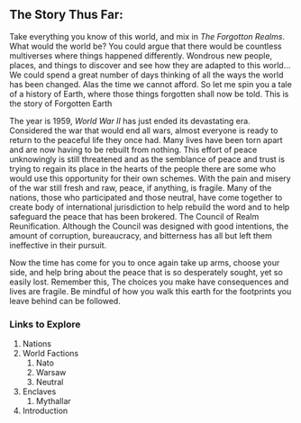 ## The Story Thus Far:
Take everything you know of this world, and mix in *The Forgotton Realms*. What would the world be? You could argue that there would be countless multiverses where things happened differently. Wondrous new people, places, and things to discover and see how they are adapted to this world... We could spend a great number of days thinking of all the ways the world has been changed. Alas the time we cannot afford. 
So let me spin you a tale of a history of Earth, where those things forgotten shall now be told. This is the story of Forgotten Earth

The year is 1959, *World War II* has just ended its devastating era. Considered the war that would end all wars, almost everyone is ready to return to the peaceful life they once had. Many lives have been torn apart and are now having to be rebuilt from nothing. This effort of peace unknowingly is still threatened and as the semblance of peace and trust is trying to regain its place in the hearts of the people there are some who would use this opportunity for their own schemes. With the pain and misery of the war still fresh and raw, peace, if anything, is fragile. Many of the nations, those who participated and those neutral, have come together to create body of international jurisdiction to help rebuild the word and to help safeguard the peace that has been brokered. The  Council of Realm Reunification. Although the Council was designed with good intentions, the amount of corruption, bureaucracy, and bitterness has all but left them ineffective in their pursuit. 

Now the time has come for you to once again take up arms, choose your side, and help bring about the peace that is so desperately sought, yet so easily lost. Remember this, The choices you make have consequences and lives are fragile. Be mindful of how you walk this earth for the footprints you leave behind can be followed. 

### Links to Explore
1. Nations
2. World Factions
	1. Nato
	2. Warsaw
	3. Neutral
3. Enclaves
	1. Mythallar
4. Introduction